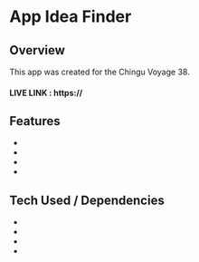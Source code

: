 # App Idea Finder

## Overview

This app was created for the Chingu Voyage 38. 

#### LIVE LINK : https://

## Features

- 
- 
- 
- 

## Tech Used / Dependencies

- 
- 
- 
- 